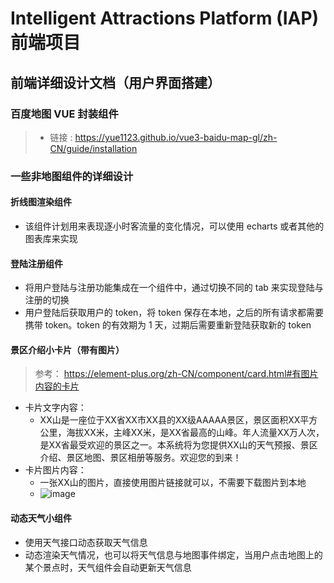#  Intelligent Attractions Platform (IAP) 前端项目

## 前端详细设计文档（用户界面搭建）

### 百度地图 VUE 封装组件
> - 链接 : https://yue1123.github.io/vue3-baidu-map-gl/zh-CN/guide/installation




### 一些非地图组件的详细设计

#### 折线图渲染组件
- 该组件计划用来表现逐小时客流量的变化情况，可以使用 echarts 或者其他的图表库来实现

#### 登陆注册组件
- 将用户登陆与注册功能集成在一个组件中，通过切换不同的 tab 来实现登陆与注册的切换
- 用户登陆后获取用户的 token，将 token 保存在本地，之后的所有请求都需要携带 token。token 的有效期为 1 天，过期后需要重新登陆获取新的 token

#### 景区介绍小卡片（带有图片）
> 参考： https://element-plus.org/zh-CN/component/card.html#有图片内容的卡片
- 卡片文字内容：
  - XX山是一座位于XX省XX市XX县的XX级AAAAA景区，景区面积XX平方公里，海拔XX米，主峰XX米，是XX省最高的山峰。年人流量XX万人次，是XX省最受欢迎的景区之一。本系统将为您提供XX山的天气预报、景区介绍、景区地图、景区相册等服务。欢迎您的到来！
- 卡片图片内容：
  - 一张XX山的图片，直接使用图片链接就可以，不需要下载图片到本地
  - ![image](https://th.bing.com/th/id/R.f880a74659d2d19b6b41f79d540ada7e?rik=Cs%2bV2Eu6M2JbWw&riu=http%3a%2f%2fcn.best-wallpaper.net%2fwallpaper%2f2560x1440%2f1212%2fWinter-snow-capped-mountains-thick-snow-white-world_2560x1440.jpg&ehk=fWbdryLfpuR%2fnDvbKMKVO04k25eX17Xkk6d2FLylMqg%3d&risl=&pid=ImgRaw&r=0)

#### 动态天气小组件
- 使用天气接口动态获取天气信息
- 动态渲染天气情况，也可以将天气信息与地图事件绑定，当用户点击地图上的某个景点时，天气组件会自动更新天气信息